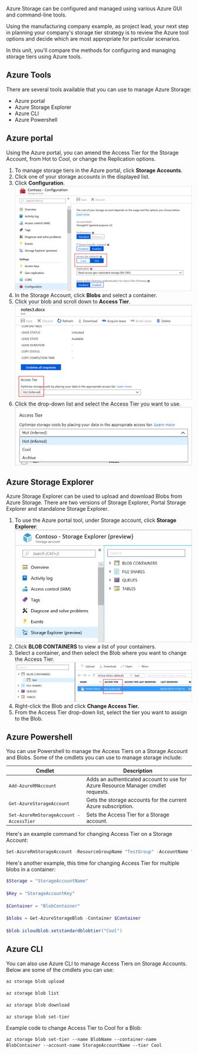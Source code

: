 Azure Storage can be configured and managed using various Azure GUI and command-line tools.

Using the manufacturing company example, as project lead, your next step in planning your company's storage tier strategy is to review the Azure tool options and decide which are most appropriate for particular scenarios.

In this unit, you'll compare the methods for configuring and managing storage tiers using Azure tools.

## Azure Tools

There are several tools available that you can use to manage Azure Storage:

- Azure portal
- Azure Storage Explorer
- Azure CLI
- Azure Powershell

## Azure portal

Using the Azure portal, you can amend the Access Tier for the Storage Account, from Hot to Cool, or change the Replication options.

1. To manage storage tiers in the Azure portal, click **Storage Accounts**.
1. Click one of your storage accounts in the displayed list.
1. Click **Configuration**.
   ![](../media/3-storage-configuration.png)
1. In the Storage Account, click **Blobs** and select a container.
1. Click your blob and scroll down to **Access Tier**.
   ![](../media/3-change-tier.png)
1. Click the drop-down list and select the Access Tier you want to use.
   ![](../media/3-tier-list.png)

## Azure Storage Explorer

Azure Storage Explorer can be used to upload and download Blobs from Azure Storage. There are two versions of Storage Explorer, Portal Storage Explorer and standalone Storage Explorer.

1. To use the Azure portal tool, under Storage account, click **Storage Explorer**:
   ![](../media/3-storage-explorer.png)
1. Click **BLOB CONTAINERS** to view a list of your containers.
1. Select a container, and then select the Blob where you want to change the Access Tier.
   ![](../media/3-tier-list-explorer.png)
1. Right-click the Blob and click **Change Access Tier.**
1. From the Access Tier drop-down list, select the tier you want to assign to the Blob.

## Azure Powershell

You can use Powershell to manage the Access Tiers on a Storage Account and Blobs. Some of the cmdlets you can use to manage storage include:

| Cmdlet | Description |
|-----|-----|
| `Add-AzureRMAccount` | Adds an authenticated account to use for Azure Resource Manager cmdlet requests. |
| `Get-AzureStorageAccount` | Gets the storage accounts for the current Azure subscription. |
| `Set-AzureRmStorageAccount -AccessTier` | Sets the Access Tier for a Storage account. |


Here's an example command for changing Access Tier on a Storage Account:

```powershell
Set-AzureRmStorageAccount -ResourceGroupName "TestGroup" -AccountName "StorageAccountName" -AccesTier Cool
```

Here's another example, this time for changing Access Tier for multiple blobs in a container:

```powershell
$Storage = "StorageAccountName"

$Key = "StorageAccountKey"

$Container = "BlobContainer"

$blobs = Get-AzureStorageBlob -Container $Container

$blob.icloudblob.setstandardblobtier("Cool")
```

## Azure CLI

You can also use Azure CLI to manage Access Tiers on Storage Accounts. Below are some of the cmdlets you can use:

```azurecli
az storage blob upload

az storage blob list

az storage blob download

az storage blob set-tier
```

Example code to change Access Tier to Cool for a Blob:

```azurecli
az storage blob set-tier --name BlobName --container-name BlobContainer --account-name StorageAccountName --tier Cool
```
